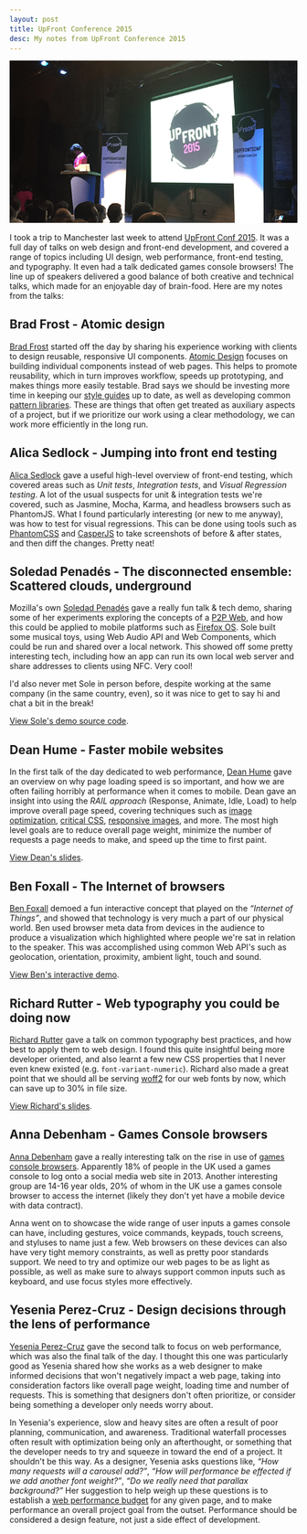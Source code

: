 ```yaml
---
layout: post
title: UpFront Conference 2015
desc: My notes from UpFront Conference 2015
---
```


<div><img src="/images/posts/upfront-2015.png" alt="UpFront Conf 2015"></div>

I took a trip to Manchester last week to attend [UpFront Conf 2015](http://upfrontconf.com/). It was a full day of talks on web design and front-end development, and covered a range of topics including UI design, web performance, front-end testing, and typography. It even had a talk dedicated games console browsers! The line up of speakers delivered a good balance of both creative and technical talks, which made for an enjoyable day of brain-food. Here are my notes from the talks:

Brad Frost - Atomic design
--------------------------

[Brad Frost](http://bradfrost.com/) started off the day by sharing his experience working with clients to design reusable, responsive UI components. [Atomic Design](http://atomicdesign.bradfrost.com/) focuses on building individual components instead of web pages. This helps to promote reusability, which in turn improves workflow, speeds up prototyping, and makes things more easily testable. Brad says we should be investing more time in keeping our [style guides](http://styleguides.io/) up to date, as well as developing common [pattern libraries](http://patternlab.io/). These are things that often get treated as auxiliary aspects of a project, but if we prioritize our work using a clear methodology, we can work more efficiently in the long run.

Alica Sedlock - Jumping into front end testing
----------------------------------------------

[Alica Sedlock](http://www.aliciability.com/) gave a useful high-level overview of front-end testing, which covered areas such as *Unit tests*, *Integration tests*, and *Visual Regression testing*. A lot of the usual suspects for unit & integration tests we're covered, such as Jasmine, Mocha, Karma, and headless browsers such as PhantomJS. What I found particularly interesting (or new to me anyway), was how to test for visual regressions. This can be done using tools such as [PhantomCSS](https://github.com/Huddle/PhantomCSS) and [CasperJS](http://casperjs.org/) to take screenshots of before & after states, and then diff the changes. Pretty neat!

Soledad Penadés - The disconnected ensemble: Scattered clouds, underground
--------------------------------------------------------------

Mozilla's own [Soledad Penadés](http://soledadpenades.com/) gave a really fun talk & tech demo, sharing some of her experiments exploring the concepts of a [P2P Web](https://github.com/sole/the-p2p-web), and how this could be applied to mobile platforms such as [Firefox OS](https://www.mozilla.org/en-US/firefox/). Sole built some musical toys, using Web Audio API and Web Components, which could be run and shared over a local network. This showed off some pretty interesting tech, including how an app can run its own local web server and share addresses to clients using NFC. Very cool!

I'd also never met Sole in person before, despite working at the same company (in the same country, even), so it was nice to get to say hi and chat a bit in the break!

[View Sole's demo source code](https://github.com/sole/disconnected-ensemble-src).

Dean Hume - Faster mobile websites
----------------------------------

In the first talk of the day dedicated to web performance, [Dean Hume](http://deanhume.com/) gave an overview on why page loading speed is so important, and how we are often failing horribly at performance when it comes to mobile. Dean gave an insight into using the *RAIL approach* (Response, Animate, Idle, Load) to help improve overall page speed, covering techniques such as [image optimization](http://imageoptimization.info/), [critical CSS](https://github.com/addyosmani/critical), [responsive images](http://responsiveimages.org/), and more. The most high level goals are to reduce overall page weight, minimize the number of requests a page needs to make, and speed up the time to first paint.

[View Dean's slides](https://speakerdeck.com/deanohume/faster-mobile-websites).

Ben Foxall - The Internet of browsers
-------------------------------------

[Ben Foxall](http://benjaminbenben.com/) demoed a fun interactive concept that played on the *“Internet of Things”*, and showed that technology is very much a part of our physical world. Ben used browser meta data from devices in the audience to produce a visualization which highlighted where people we're sat in relation to the speaker. This was accomplished using common Web API's such as geolocation, orientation, proximity, ambient light, touch and sound.

[View Ben's interactive demo](http://thing.benjaminbenben.com/).

Richard Rutter - Web typography you could be doing now
------------------------------------------------------

[Richard Rutter](http://clagnut.com/) gave a talk on common typography best practices, and how best to apply them to web design. I found this quite insightful being more developer oriented, and also learnt a few new CSS properties that I never even knew existed (e.g. `font-variant-numeric`). Richard also made a great point that we should all be serving [woff2](http://caniuse.com/#feat=woff2) for our web fonts by now, which can save up to 30% in file size.

[View Richard's slides](http://webtypography.net/talks/upfront2015/).

Anna Debenham - Games Console browsers
--------------------------------------

[Anna Debenham](http://www.maban.co.uk/) gave a really interesting talk on the rise in use of [games console browsers](http://console.maban.co.uk/). Apparently 18% of people in the UK used a games console to log onto a social media web site in 2013. Another interesting group are 14-16 year olds, 20% of whom in the UK use a games console browser to access the internet (likely they don't yet have a mobile device with data contract).

Anna went on to showcase the wide range of user inputs a games console can have, including gestures, voice commands, keypads, touch screens, and styluses to name just a few. Web browsers on these devices can also have very tight memory constraints, as well as pretty poor standards support. We need to try and optimize our web pages to be as light as possible, as well as make sure to always support common inputs such as keyboard, and use focus styles more effectively.

Yesenia Perez-Cruz - Design decisions through the lens of performance
---------------------------------------------------------------------

[Yesenia Perez-Cruz](http://www.yperezcruz.com/) gave the second talk to focus on web performance, which was also the final talk of the day. I thought this one was particularly good as Yesenia shared how she works as a web designer to make informed decisions that won't negatively impact a web page, taking into consideration factors like overall page weight, loading time and number of requests. This is something that designers don't often prioritize, or consider being something a developer only needs worry about.

In Yesenia's experience, slow and heavy sites are often a result of poor planning, communication, and awareness. Traditional waterfall processes often result with optimization being only an afterthought, or something that the developer needs to try and squeeze in toward the end of a project. It shouldn't be this way. As a designer, Yesenia asks questions like, *“How many requests will a carousel add?”*, *“How will performance be effected if we add another font weight?”*, *“Do we really need that parallax background?”* Her suggestion to help weigh up these questions is to establish a [web performance budget](http://clearleft.com/thinks/responsivedesignonabudget/) for any given page, and to make performance an overall project goal from the outset. Performance should be considered a design feature, not just a side effect of development.
